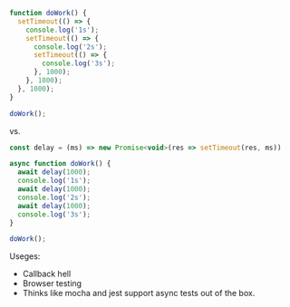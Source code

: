 ```js
function doWork() {
  setTimeout(() => {
    console.log('1s');
    setTimeout(() => {
      console.log('2s');
      setTimeout(() => {
        console.log('3s');
      }, 1000);
    }, 1000);
  }, 1000);
}

doWork();
```
vs. 
```js
const delay = (ms) => new Promise<void>(res => setTimeout(res, ms))

async function doWork() {
  await delay(1000);
  console.log('1s');
  await delay(1000);
  console.log('2s');
  await delay(1000);
  console.log('3s');
}

doWork();
```
Useges: 
* Callback hell
* Browser testing 
* Thinks like mocha and jest support async tests out of the box.